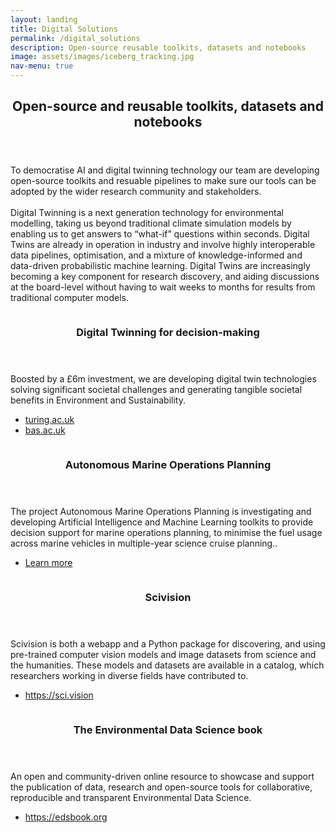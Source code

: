 ```yaml
---
layout: landing
title: Digital Solutions
permalink: /digital_solutions
description: Open-source reusable toolkits, datasets and notebooks
image: assets/images/iceberg_tracking.jpg
nav-menu: true
---
```


<!-- Main -->
<div id="main">

<!-- One -->
<section id="one">
	<div class="inner">
		<header class="major">
			<h2>Open-source and reusable toolkits, datasets and notebooks</h2>
		</header>
		<p>To democratise AI and digital twinning technology our team are developing open-source toolkits and resuable pipelines to make sure our tools can be adopted by the wider research community and stakeholders.<br><br>
		Digital Twinning is a next generation technology for environmental modelling, taking us beyond traditional climate simulation models by enabling us to get answers to “what-if” questions within seconds. Digital Twins are already in operation in industry and involve highly interoperable data pipelines, optimisation, and a mixture of knowledge-informed and data-driven probabilistic machine learning. Digital Twins are increasingly becoming a key component for research discovery, and aiding discussions at the board-level without having to wait weeks to months for results from traditional computer models.</p>
	</div>
</section>

<!-- Two -->
<section id="two" class="spotlights">
	<section>
		<a href="https://www.turing.ac.uk/tricdigitaltwins" class="image">
			<img src="{% link assets/images/dt-antarctica-scott-hosking.png %}" alt="" data-position="center center" />
		</a>
		<div class="content">
			<div class="inner">
				<header class="major">
					<h3>Digital Twinning for decision-making</h3>
				</header>
				<p>Boosted by a £6m investment, we are developing digital twin technologies solving significant societal challenges and generating tangible societal benefits in Environment and Sustainability.</p>
				<ul class="actions">
					<li><a href="https://www.turing.ac.uk/research/research-projects/tric-dt" class="button">turing.ac.uk</a></li>
					<li><a href="https://www.bas.ac.uk/project/digital-twins-of-the-polar-regions/" class="button">bas.ac.uk</a></li>
				</ul>
			</div>
		</div>
	</section>
	<section>
		<a href="https://www.bas.ac.uk/project/autonomous-marine-operations-planning/" class="image">
			<img src="{% link assets/images/AMOP.jpg %}" alt="" data-position="center center" />
		</a>
		<div class="content">
			<div class="inner">
				<header class="major">
					<h3>Autonomous Marine Operations Planning</h3>
				</header>
				<p>The project Autonomous Marine Operations Planning is investigating and developing Artificial Intelligence and Machine Learning toolkits to provide decision support for marine operations planning, to minimise the fuel usage across marine vehicles in multiple-year science cruise planning..</p>
				<ul class="actions">
					<li><a href="https://www.bas.ac.uk/project/autonomous-marine-operations-planning/" class="button">Learn more</a></li>
				</ul>
			</div>
		</div>
	</section>
	<section>
		<a href="https://sci.vision" class="image">
			<img src="{% link assets/images/scivision_webpage.png %}" alt="" data-position="center center" />
		</a>
		<div class="content">
			<div class="inner">
				<header class="major">
					<h3>Scivision</h3>
				</header>
				<p>Scivision is both a webapp and a Python package for discovering, and using pre-trained computer vision models and image datasets from science and the humanities. These models and datasets are available in a catalog, which researchers working in diverse fields have contributed to.</p>
				<ul class="actions">
					<li><a href="https://sci.vision" class="button">https://sci.vision</a></li>
				</ul>
			</div>
		</div>
	</section>
	<section>
		<a href="https://edsbook.org/" class="image">
			<img src="{% link assets/images/edsbook-webpage.png %}" alt="" data-position="top center" />
		</a>
		<div class="content">
			<div class="inner">
				<header class="major">
					<h3>The Environmental Data Science book</h3>
				</header>
				<p>An open and community-driven online resource to showcase and support the publication of data, research and open-source tools for collaborative, reproducible and transparent Environmental Data Science.</p>
				<ul class="actions">
					<li><a href="https://edsbook.org/" class="button">https://edsbook.org</a></li>
				</ul>
			</div>
		</div>
	</section>
	<!-- <section>
		<a href="asl_index" class="image">
			<img src="{% link assets/images/asl_index-crop3.png %}" alt="" data-position="25% 25%" />
		</a>
		<div class="content">
			<div class="inner">
				<header class="major">
					<h3>An index for the Amundsen Sea Low, West Antarctica</h3>
				</header>
				<p>This index characterises the position and strength of the Amundsen Sea Low climatological low pressure system located off 
                the cost of the West Antarctica. The ASL play an important part in regulating regional climate.
                </p>
				<ul class="actions">
					<li><a href="asl_index" class="button">Learn more</a></li>
				</ul>
			</div>
		</div>
	</section> -->
</section>

<!-- Three -->
<!-- <section id="three">
	<div class="inner">
		<header class="major">
			<h2>Digital Infrastructure for Environmental Data Science</h2>
		</header>
		<p>BAS scientists and engineers are developing Digital Twins of the Antarctic and Arctic natural environments, polar research bases, our research ship and automated vehicles, and operational planning. By collaborating with a wide range of international research institutes and businesses our aim is to support international efforts to develop a Digital Twin Earth.</p>
		<ul class="actions">
			<li><a href="https://www.bas.ac.uk/project/digital-twins-of-the-polar-regions/" class="button next">See Project Page</a></li>
		</ul>
	</div>
</section> -->

</div>
